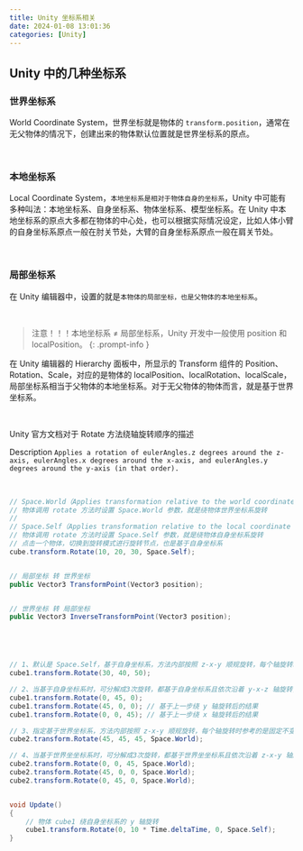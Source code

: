 ```yaml
---
title: Unity 坐标系相关
date: 2024-01-08 13:01:36
categories: [Unity]
---
```


## Unity 中的几种坐标系

### 世界坐标系

World Coordinate System，世界坐标就是物体的 `transform.position`，通常在无父物体的情况下，创建出来的物体默认位置就是世界坐标系的原点。

<br>

### 本地坐标系

Local Coordinate System，`本地坐标系是相对于物体自身的坐标系`，Unity 中可能有多种叫法：本地坐标系、自身坐标系、物体坐标系、模型坐标系。在 Unity 中本地坐标系的原点大多都在物体的中心处，也可以根据实际情况设定，比如人体小臂的自身坐标系原点一般在肘关节处，大臂的自身坐标系原点一般在肩关节处。

<br>

### 局部坐标系
在 Unity 编辑器中，设置的就是`本物体的局部坐标，也是父物体的本地坐标系`。

<br>

>  注意！！！本地坐标系 ≠ 局部坐标系，Unity 开发中一般使用 position 和 localPosition。
{: .prompt-info }


在 Unity 编辑器的 Hierarchy 面板中，所显示的 Transform 组件的 Position、Rotation、Scale，对应的是物体的 localPosition、localRotation、localScale，局部坐标系相当于父物体的本地坐标系。对于无父物体的物体而言，就是基于世界坐标系。

<br>

Unity 官方文档对于 Rotate 方法绕轴旋转顺序的描述

Description
`Applies a rotation of eulerAngles.z degrees around the z-axis, eulerAngles.x degrees around the x-axis, and eulerAngles.y degrees around the y-axis (in that order).`

<br>

``` c#
// Space.World（Applies transformation relative to the world coordinate system.）
// 物体调用 rotate 方法时设置 Space.World 参数，就是绕物体世界坐标系旋转
//
// Space.Self（Applies transformation relative to the local coordinate system.）
// 物体调用 rotate 方法时设置 Space.Self 参数，就是绕物体自身坐标系旋转
// 点击一个物体，切换到旋转模式进行旋转节点，也是基于自身坐标系
cube.transform.Rotate(10, 20, 30, Space.Self);


// 局部坐标 转 世界坐标
public Vector3 TransformPoint(Vector3 position);


// 世界坐标 转 局部坐标
public Vector3 InverseTransformPoint(Vector3 position);





// 1、默认是 Space.Self，基于自身坐标系，方法内部按照 z-x-y 顺规旋转，每个轴旋转时参考的都是调用 Rotate 方法那一时刻的自身坐标系
cube1.transform.Rotate(30, 40, 50);

// 2、当基于自身坐标系时，可分解成3次旋转，都基于自身坐标系且依次沿着 y-x-z 轴旋转，结果和第 1 一样
cube1.transform.Rotate(0, 45, 0);
cube1.transform.Rotate(45, 0, 0); // 基于上一步绕 y 轴旋转后的结果
cube1.transform.Rotate(0, 0, 45); // 基于上一步绕 x 轴旋转后的结果

// 3、指定基于世界坐标系，方法内部按照 z-x-y 顺规旋转，每个轴旋转时参考的是固定不变的世界坐标系
cube2.transform.Rotate(45, 45, 45, Space.World);

// 4、当基于世界坐坐标系时，可分解成3次旋转，都基于世界坐坐标系且依次沿着 z-x-y 轴旋转，结果和第 3 一样
cube2.transform.Rotate(0, 0, 45, Space.World);
cube2.transform.Rotate(45, 0, 0, Space.World);
cube2.transform.Rotate(0, 45, 0, Space.World);


void Update()
{
    // 物体 cube1 绕自身坐标系的 y 轴旋转
    cube1.transform.Rotate(0, 10 * Time.deltaTime, 0, Space.Self);
}

```
